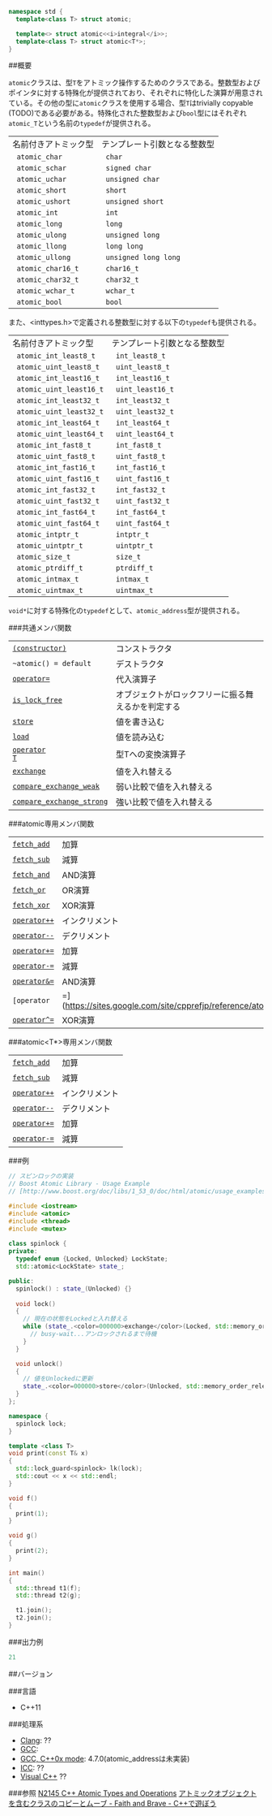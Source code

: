 ```cpp
namespace std {
  template<class T> struct atomic;

  template<> struct atomic<<i>integral</i>>;
  template<class T> struct atomic<T*>;
}
```

##概要

<code>atomic</code>クラスは、型<code>T</code>をアトミック操作するためのクラスである。整数型およびポインタに対する特殊化が提供されており、それぞれに特化した演算が用意されている。その他の型に<code>atomic</code>クラスを使用する場合、型<code>T</code>はtrivially copyable (TODO)である必要がある。特殊化された整数型および<code>bool</code>型にはそれぞれ<code>atomic_T</code>という名前の<code>typedef</code>が提供される。

| | |
|--------------------------------|--------------------------------------------|
| 名前付きアトミック型 | テンプレート引数となる整数型 |
|<code> atomic_char</code> |<code> char</code> |
|<code> atomic_schar</code> |<code> signed char</code> |
|<code> atomic_uchar</code> |<code> unsigned char</code> |
|<code> atomic_short</code> |<code> short</code> |
|<code> atomic_ushort</code> |<code> unsigned short</code> |
|<code> atomic_int</code> |<code> int</code> |
|<code> atomic_long</code> |<code> long</code> |
|<code> atomic_ulong</code> |<code> unsigned long</code> |
|<code> atomic_llong</code> |<code> long long</code> |
|<code> atomic_ullong</code> |<code> unsigned long long</code> |
|<code> atomic_char16_t</code> |<code> char16_t</code> |
|<code> atomic_char32_t</code> |<code> char32_t</code> |
|<code> atomic_wchar_t</code> |<code> wchar_t</code> |
|<code> atomic_bool</code> |<code> bool</code> |
また、<inttypes.h>で定義される整数型に対する以下の<code>typedef</code>も提供される。

| | |
|------------------------------------|--------------------------------------------|
| 名前付きアトミック型 | テンプレート引数となる整数型 |
|<code> atomic_int_least8_t</code> |<code> int_least8_t</code> |
|<code> atomic_uint_least8_t</code> |<code> uint_least8_t</code> |
|<code> atomic_int_least16_t</code> |<code> int_least16_t</code> |
|<code> atomic_uint_least16_t</code> |<code> uint_least16_t</code> |
|<code> atomic_int_least32_t</code> |<code> int_least32_t</code> |
|<code> atomic_uint_least32_t</code> |<code> uint_least32_t</code> |
|<code> atomic_int_least64_t</code> |<code> int_least64_t</code> |
|<code> atomic_uint_least64_t</code> |<code> uint_least64_t</code> |
|<code> atomic_int_fast8_t</code> |<code> int_fast8_t</code> |
|<code> atomic_uint_fast8_t</code> |<code> uint_fast8_t</code> |
|<code> atomic_int_fast16_t</code> |<code> int_fast16_t</code> |
|<code> atomic_uint_fast16_t</code> |<code> uint_fast16_t</code> |
|<code> atomic_int_fast32_t</code> |<code> int_fast32_t</code> |
|<code> atomic_uint_fast32_t</code> |<code> uint_fast32_t</code> |
|<code> atomic_int_fast64_t</code> |<code> int_fast64_t</code> |
|<code> atomic_uint_fast64_t</code> |<code> uint_fast64_t</code> |
|<code> atomic_intptr_t</code> |<code> intptr_t</code> |
|<code> atomic_uintptr_t</code> |<code> uintptr_t</code> |
|<code> atomic_size_t</code> |<code> size_t</code> |
|<code> atomic_ptrdiff_t</code> |<code> ptrdiff_t</code> |
|<code> atomic_intmax_t</code> |<code> intmax_t</code> |
|<code> atomic_uintmax_t</code> |<code> uintmax_t</code> |
<code>void*</code>に対する特殊化の<code>typedef</code>として、<code>atomic_address</code>型が提供される。

###共通メンバ関数

| | |
|-------------------------------------------------------------------------------------------------------------------------------------------|-----------------------------------------------------------------------------|
| <code>[(constructor)](https://sites.google.com/site/cpprefjp/reference/atomic/atomic/atomic)</code> | コンストラクタ |
| <code>~atomic() = default</code> | デストラクタ |
| <code>[operator=](https://sites.google.com/site/cpprefjp/reference/atomic/atomic/op_assign)</code> | 代入演算子 |
| <code>[is_lock_free](https://sites.google.com/site/cpprefjp/reference/atomic/atomic/is_lock_free)</code> | オブジェクトがロックフリーに振る舞えるかを判定する |
| <code>[store](https://sites.google.com/site/cpprefjp/reference/atomic/atomic/store)</code> | 値を書き込む |
| <code>[load](https://sites.google.com/site/cpprefjp/reference/atomic/atomic/load)</code> | 値を読み込む |
| <code>[operator T](https://sites.google.com/site/cpprefjp/reference/atomic/atomic/op_t)</code> | 型Tへの変換演算子 |
| <code>[exchange](https://sites.google.com/site/cpprefjp/reference/atomic/atomic/exchange)</code> | 値を入れ替える |
| <code>[compare_exchange_weak](https://sites.google.com/site/cpprefjp/reference/atomic/atomic/compare_exchange_weak)</code> | 弱い比較で値を入れ替える |
| <code>[compare_exchange_strong](https://sites.google.com/site/cpprefjp/reference/atomic/atomic/compare_exchange_strong)</code> | 強い比較で値を入れ替える |

###atomic<integral>専用メンバ関数

| | |
|----------------------------------------------------------------------------------------------------------------------|-----------------------|
| <code>[fetch_add](https://sites.google.com/site/cpprefjp/reference/atomic/atomic/fetch_add)</code> | 加算 |
| <code>[fetch_sub](https://sites.google.com/site/cpprefjp/reference/atomic/atomic/fetch_sub)</code> | 減算 |
| <code>[fetch_and](https://sites.google.com/site/cpprefjp/reference/atomic/atomic/fetch_and)</code> | AND演算 |
| <code>[fetch_or](https://sites.google.com/site/cpprefjp/reference/atomic/atomic/fetch_or)</code> | OR演算 |
| <code>[fetch_xor](https://sites.google.com/site/cpprefjp/reference/atomic/atomic/fetch_xor)</code> | XOR演算 |
| <code>[operator++](https://sites.google.com/site/cpprefjp/reference/atomic/atomic/op_increment)</code> | インクリメント |
| <code>[operator--](https://sites.google.com/site/cpprefjp/reference/atomic/atomic/op_decrement)</code> | デクリメント |
| <code>[operator+=](https://sites.google.com/site/cpprefjp/reference/atomic/atomic/op_plus_assign)</code> | 加算 |
| <code>[operator-=](https://sites.google.com/site/cpprefjp/reference/atomic/atomic/op_minus_assign)</code> | 減算 |
| <code>[operator&=](https://sites.google.com/site/cpprefjp/reference/atomic/atomic/op_and_assign)</code> | AND演算 |
| <code>[operator|=](https://sites.google.com/site/cpprefjp/reference/atomic/atomic/op_or_assign)</code> | OR演算 |
| <code>[operator^=](https://sites.google.com/site/cpprefjp/reference/atomic/atomic/op_xor_assign)</code> | XOR演算 |

###atomic<T*>専用メンバ関数

| | |
|----------------------------------------------------------------------------------------------------------------------|-----------------------|
| <code>[fetch_add](https://sites.google.com/site/cpprefjp/reference/atomic/atomic/fetch_add)</code> | 加算 |
| <code>[fetch_sub](https://sites.google.com/site/cpprefjp/reference/atomic/atomic/fetch_sub)</code> | 減算 |
| <code>[operator++](https://sites.google.com/site/cpprefjp/reference/atomic/atomic/op_increment)</code> | インクリメント |
| <code>[operator--](https://sites.google.com/site/cpprefjp/reference/atomic/atomic/op_decrement)</code> | デクリメント |
| <code>[operator+=](https://sites.google.com/site/cpprefjp/reference/atomic/atomic/op_plus_assign)</code> | 加算 |
| <code>[operator-=](https://sites.google.com/site/cpprefjp/reference/atomic/atomic/op_minus_assign)</code> | 減算 |

###例

```cpp
// スピンロックの実装
// Boost Atomic Library - Usage Example
// [http://www.boost.org/doc/libs/1_53_0/doc/html/atomic/usage_examples.html#boost_atomic.usage_examples.example_spinlock](http://www.boost.org/doc/libs/1_53_0/doc/html/atomic/usage_examples.html#boost_atomic.usage_examples.example_spinlock)

#include <iostream>
#include <atomic>
#include <thread>
#include <mutex>
 
class spinlock {
private:
  typedef enum {Locked, Unlocked} LockState;
  std::atomic<LockState> state_;

public:
  spinlock() : state_(Unlocked) {}
  
  void lock()
  {
    // 現在の状態をLockedと入れ替える
    while (state_.<color=000000>exchange</color>(Locked, std::memory_order_acquire) == Locked) {
      // busy-wait...アンロックされるまで待機
    }
  }

  void unlock()
  {
    // 値をUnlockedに更新
    state_.<color=000000>store</color>(Unlocked, std::memory_order_release);
  }
};

namespace {
  spinlock lock;
}

template <class T>
void print(const T& x)
{
  std::lock_guard<spinlock> lk(lock);
  std::cout << x << std::endl;
}

void f()
{
  print(1);
}

void g()
{
  print(2);
}

int main()
{
  std::thread t1(f);
  std::thread t2(g);

  t1.join();
  t2.join();
}
```
###出力例
```cpp
21
```
##バージョン

###言語

- C++11

###処理系

- [Clang](https://sites.google.com/site/cpprefjp/implementation#clang): ??
- [GCC](https://sites.google.com/site/cpprefjp/implementation#gcc): 
- [GCC, C++0x mode](https://sites.google.com/site/cpprefjp/implementation#gcc): 4.7.0(atomic_addressは未実装)
- [ICC](https://sites.google.com/site/cpprefjp/implementation#icc): ??
- [Visual C++](https://sites.google.com/site/cpprefjp/implementation#visual_cpp) ??


###参照
[N2145 C++ Atomic Types and Operations](http://www.open-std.org/jtc1/sc22/wg21/docs/papers/2007/n2145.html)
[アトミックオブジェクトを含むクラスのコピーとムーブ - Faith and Brave - C++で遊ぼう](http://d.hatena.ne.jp/faith_and_brave/20130110/1357808183)

